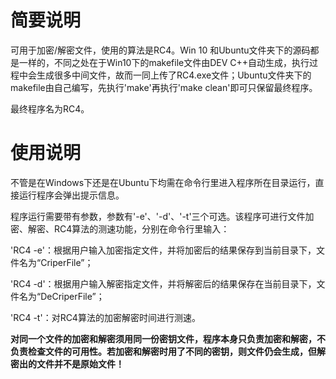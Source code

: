 # 简要说明

可用于加密/解密文件，使用的算法是RC4。Win 10 和Ubuntu文件夹下的源码都是一样的，不同之处在于Win10下的makefile文件由DEV C++自动生成，执行过程中会生成很多中间文件，故而一同上传了RC4.exe文件；Ubuntu文件夹下的makefile由自己编写，先执行'make'再执行'make clean'即可只保留最终程序。

最终程序名为RC4。

# 使用说明
不管是在Windows下还是在Ubuntu下均需在命令行里进入程序所在目录运行，直接运行程序会弹出提示信息。

程序运行需要带有参数，参数有'-e'、'-d'、'-t'三个可选。该程序可进行文件加密、解密、RC4算法的测速功能，分别在命令行里输入：

'RC4 -e'：根据用户输入加密指定文件，并将加密后的结果保存到当前目录下，文件名为“CriperFile”；

'RC4 -d'：根据用户输入解密指定文件，并将解密后的结果保存在当前目录下，文件名为“DeCriperFile”；

'RC4 -t'：对RC4算法的加密解密时间进行测速。


**对同一个文件的加密和解密须用同一份密钥文件，程序本身只负责加密和解密，不负责检查文件的可用性。若加密和解密时用了不同的密钥，则文件仍会生成，但解密出的文件并不是原始文件！**
